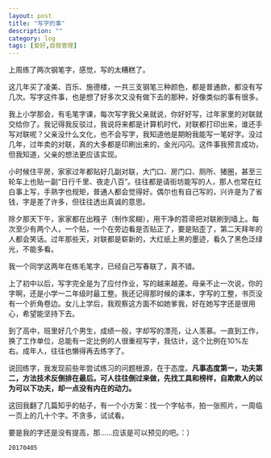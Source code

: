 ```yaml
---
layout: post
title: "写字的事"
description: ""
category: log
tags: [爱好,自我管理]
---
```



上周练了两次钢笔字，感觉，写的太糟糕了。

这几年买了凌美、百乐、施德楼，一共三支钢笔三种颜色，都是普通款，都没有写几次。写字这件事，也是想了好多次又没有做下去的那种，好像类似的事有很多。

我上小学那会，有毛笔字课，每次写字我父亲就说，你好好写，过年家里的对联就交给你了。我记得我反驳过，我说将来都是计算机时代，对联都打印出来，谁还手写对联呢？父亲没什么文化，也不会写字，我知道他是期盼我能写一笔好字。没过几年，过年卖的对联，真的大多都是印刷出来的，金光闪闪。这件事我预言成功，但我知道，父亲的想法更应该实现。

小时候住平房，家家过年都贴好几副对联，大门口、房门口、厕所、猪圈，甚至三轮车上也贴一副“日行千里、夜走八百”。往往都是请街坊能写的人，那人也常在红白事上写，手熟字也规矩，普通人都会觉得好。偶尔也有自己写的，兴许是为了省钱，字是差了许多，但往往透出真诚的意思。

除夕那天下午，家家都在出糨子（制作浆糊），用干净的笤帚把对联刷到墙上。每次至少有两个人，一个贴，一个在旁边看是否贴正了，要是贴歪了，第二天拜年的人都会笑话。过年那些天，对联都是崭新的，大红纸上黑的墨迹，看久了黑色泛绿光，不能多看。

我一个同学这两年在练毛笔字，已经自己写春联了，真不错。

上了初中以后，写字完全是为了应付作业，写的越来越差。母亲不止一次说，你的字啊，还是小学一二年级时最工整。我还记得那时候的课本，字写的工整，书页没有一个折角卷边。女儿上学后，我观察这方面不如她爹我，好在她写字还是很用心，希望能坚持下去。

到了高中，班里好几个男生，成绩一般，字却写的漂亮，让人羡慕。一直到工作，换了工作单位，总能有一定比例的人很重视写字，我估计，这个比例在10%左右。成年人，往往也懒得再去练字了。

说回练字，我发现前些年尝试练习的问题根源，在于态度。**凡事态度第一，功夫第二，方法技术反倒排在最后。可人往往倒过来做，先找工具和榜样，自欺欺人的以为可以下功夫，却一点没有内在的动力。**

这回我翻了几篇知乎的帖子，有一个小方案：找一个字帖书，拍一张照片，一周临一页上的几十个字。不贪多，试试看。

要是我的字还是没有提高，那……应该是可以预见的吧。：）

`20170405`
